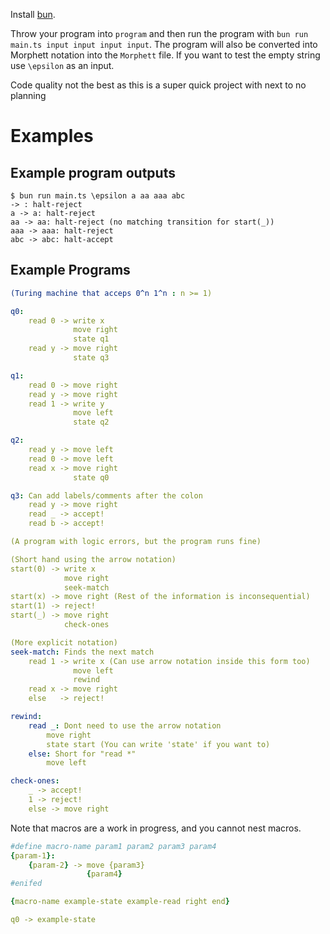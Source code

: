 Install [bun](https://bun.com/).

Throw your program into `program` and then run the program with `bun run main.ts input input input input`. The program will also be converted into Morphett notation into the `Morphett` file. If you want to test the empty string use `\epsilon` as an input.

Code quality not the best as this is a super quick project with next to no planning

# Examples
## Example program outputs
```
$ bun run main.ts \epsilon a aa aaa abc
-> : halt-reject
a -> a: halt-reject
aa -> aa: halt-reject (no matching transition for start(_))
aaa -> aaa: halt-reject
abc -> abc: halt-accept
```

## Example Programs
```yaml
(Turing machine that acceps 0^n 1^n : n >= 1)

q0:
    read 0 -> write x
              move right
              state q1
    read y -> move right
              state q3

q1:
    read 0 -> move right
    read y -> move right
    read 1 -> write y
              move left
              state q2

q2:
    read y -> move left
    read 0 -> move left
    read x -> move right
              state q0

q3: Can add labels/comments after the colon
    read y -> move right
    read _ -> accept!
    read b -> accept!
```

```yaml
(A program with logic errors, but the program runs fine)

(Short hand using the arrow notation)
start(0) -> write x
            move right
            seek-match
start(x) -> move right (Rest of the information is inconsequential)
start(1) -> reject!
start(_) -> move right
            check-ones

(More explicit notation)
seek-match: Finds the next match
    read 1 -> write x (Can use arrow notation inside this form too)
              move left
              rewind
    read x -> move right
    else   -> reject!

rewind:
    read _: Dont need to use the arrow notation
        move right
        state start (You can write 'state' if you want to)
    else: Short for "read *"
        move left

check-ones:
    _ -> accept!
    1 -> reject!
    else -> move right
```

Note that macros are a work in progress, and you cannot nest macros.
```yaml
#define macro-name param1 param2 param3 param4
{param-1}:
    {param-2} -> move {param3}
                 {param4}
#enifed

{macro-name example-state example-read right end}

q0 -> example-state
```
